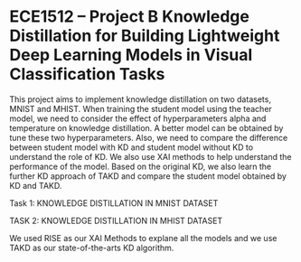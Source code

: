 # ECE1512 – Project B Knowledge Distillation for Building Lightweight Deep Learning Models in Visual Classification Tasks

This project aims to implement knowledge distillation on two datasets, MNIST and MHIST. When training the student model using the teacher model, we need to consider the effect of hyperparameters alpha and temperature on knowledge distillation. A better model can be obtained by tune these two hyperparameters. Also, we need to compare the difference between student model with KD and student model without KD to understand the role of KD. We also use XAI methods to help understand the performance of the model. Based on the original KD, we also learn the further KD approach of TAKD and compare the student model obtained by KD and TAKD.

Task 1: KNOWLEDGE DISTILLATION IN MNIST DATASET

TASK 2: KNOWLEDGE DISTILLATION IN MHIST DATASET

We used RISE as our XAI Methods to explane all the models and we use TAKD as our state-of-the-arts KD algorithm.
